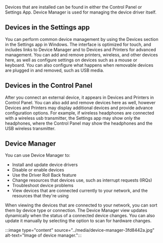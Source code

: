 Devices that are installed can be found in either the Control Panel or Settings App. Device Manager is used for managing the device driver itself.

## Devices in the Settings app

You can perform common device management by using the Devices section in the Settings app in Windows. The interface is optimized for touch, and includes links to Device Manager and to Devices and Printers for advanced management. You can add and remove printers, wireless, and other devices here, as well as configure settings on devices such as a mouse or keyboard. You can also configure what happens when removable devices are plugged in and removed, such as USB media.

## Devices in the Control Panel

After you connect an external device, it appears in Devices and Printers in Control Panel. You can also add and remove devices here as well, however Devices and Printers may display additional devices and provide advance configuration options. For example, if wireless headphones are connected with a wireless usb transmitter, the Settings app may show only the headphones, where the Control Panel may show the headphones and the USB wireless transmitter.

## Device Manager

You can use Device Manager to:

 -  Install and update device drivers
 -  Disable or enable devices
 -  Use the Driver Roll Back feature
 -  Change resources that devices use, such as interrupt requests (IRQs)
 -  Troubleshoot device problems
 -  View devices that are connected currently to your network, and the resources that they're using

When viewing the devices that are connected to your network, you can sort them by device type or connection. The Device Manager view updates dynamically when the status of a connected device changes. You can also update it manually by selecting the option to scan for hardware changes.

:::image type="content" source="../media/device-manager-3fd8442a.jpg" alt-text="Image of device manager.":::
